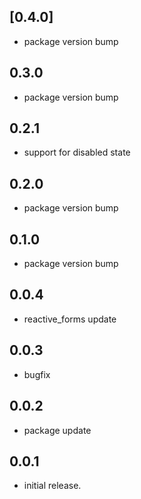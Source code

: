 ## [0.4.0]
* package version bump

## 0.3.0
* package version bump

## 0.2.1
* support for disabled state

## 0.2.0
* package version bump

## 0.1.0
* package version bump

## 0.0.4
* reactive_forms update

## 0.0.3
* bugfix

## 0.0.2
* package update

## 0.0.1
* initial release.
